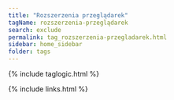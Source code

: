 ```yaml
---
title: "Rozszerzenia przeglądarek"
tagName: rozszerzenia-przeglądarek
search: exclude
permalink: tag_rozszerzenia-przegladarek.html
sidebar: home_sidebar
folder: tags
---
```

{% include taglogic.html %}

{% include links.html %}
